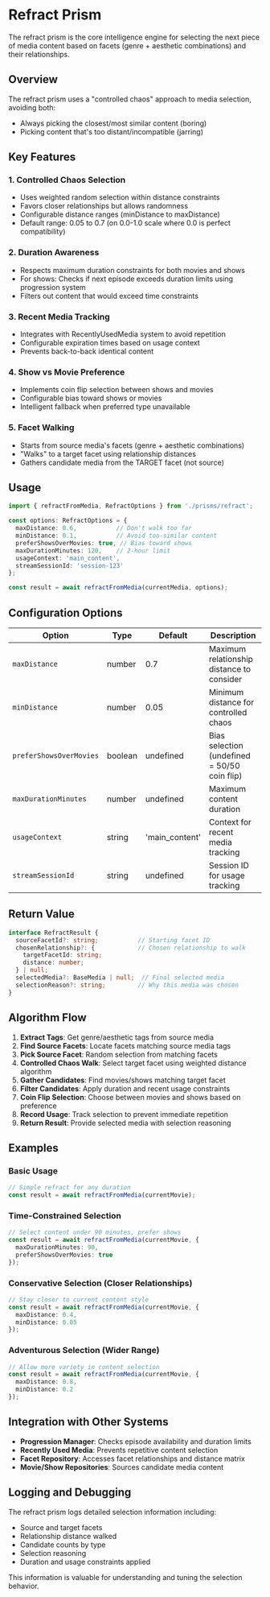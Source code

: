 # Refract Prism

The refract prism is the core intelligence engine for selecting the next piece of media content based on facets (genre + aesthetic combinations) and their relationships.

## Overview

The refract prism uses a "controlled chaos" approach to media selection, avoiding both:
- Always picking the closest/most similar content (boring)
- Picking content that's too distant/incompatible (jarring)

## Key Features

### 1. Controlled Chaos Selection
- Uses weighted random selection within distance constraints
- Favors closer relationships but allows randomness
- Configurable distance ranges (minDistance to maxDistance)
- Default range: 0.05 to 0.7 (on 0.0-1.0 scale where 0.0 is perfect compatibility)

### 2. Duration Awareness
- Respects maximum duration constraints for both movies and shows
- For shows: Checks if next episode exceeds duration limits using progression system
- Filters out content that would exceed time constraints

### 3. Recent Media Tracking
- Integrates with RecentlyUsedMedia system to avoid repetition
- Configurable expiration times based on usage context
- Prevents back-to-back identical content

### 4. Show vs Movie Preference
- Implements coin flip selection between shows and movies
- Configurable bias toward shows or movies
- Intelligent fallback when preferred type unavailable

### 5. Facet Walking
- Starts from source media's facets (genre + aesthetic combinations)
- "Walks" to a target facet using relationship distances
- Gathers candidate media from the TARGET facet (not source)

## Usage

```typescript
import { refractFromMedia, RefractOptions } from './prisms/refract';

const options: RefractOptions = {
  maxDistance: 0.6,           // Don't walk too far
  minDistance: 0.1,           // Avoid too-similar content
  preferShowsOverMovies: true, // Bias toward shows
  maxDurationMinutes: 120,    // 2-hour limit
  usageContext: 'main_content',
  streamSessionId: 'session-123'
};

const result = await refractFromMedia(currentMedia, options);
```

## Configuration Options

| Option | Type | Default | Description |
|--------|------|---------|-------------|
| `maxDistance` | number | 0.7 | Maximum relationship distance to consider |
| `minDistance` | number | 0.05 | Minimum distance for controlled chaos |
| `preferShowsOverMovies` | boolean | undefined | Bias selection (undefined = 50/50 coin flip) |
| `maxDurationMinutes` | number | undefined | Maximum content duration |
| `usageContext` | string | 'main_content' | Context for recent media tracking |
| `streamSessionId` | string | undefined | Session ID for usage tracking |

## Return Value

```typescript
interface RefractResult {
  sourceFacetId?: string;           // Starting facet ID
  chosenRelationship?: {            // Chosen relationship to walk
    targetFacetId: string;
    distance: number;
  } | null;
  selectedMedia?: BaseMedia | null;  // Final selected media
  selectionReason?: string;         // Why this media was chosen
}
```

## Algorithm Flow

1. **Extract Tags**: Get genre/aesthetic tags from source media
2. **Find Source Facets**: Locate facets matching source media tags
3. **Pick Source Facet**: Random selection from matching facets
4. **Controlled Chaos Walk**: Select target facet using weighted distance algorithm
5. **Gather Candidates**: Find movies/shows matching target facet
6. **Filter Candidates**: Apply duration and recent usage constraints
7. **Coin Flip Selection**: Choose between movies and shows based on preference
8. **Record Usage**: Track selection to prevent immediate repetition
9. **Return Result**: Provide selected media with selection reasoning

## Examples

### Basic Usage
```typescript
// Simple refract for any duration
const result = await refractFromMedia(currentMovie);
```

### Time-Constrained Selection
```typescript
// Select content under 90 minutes, prefer shows
const result = await refractFromMedia(currentMovie, {
  maxDurationMinutes: 90,
  preferShowsOverMovies: true
});
```

### Conservative Selection (Closer Relationships)
```typescript
// Stay closer to current content style
const result = await refractFromMedia(currentMovie, {
  maxDistance: 0.4,
  minDistance: 0.05
});
```

### Adventurous Selection (Wider Range)
```typescript
// Allow more variety in content selection
const result = await refractFromMedia(currentMovie, {
  maxDistance: 0.8,
  minDistance: 0.2
});
```

## Integration with Other Systems

- **Progression Manager**: Checks episode availability and duration limits
- **Recently Used Media**: Prevents repetitive content selection
- **Facet Repository**: Accesses facet relationships and distance matrix
- **Movie/Show Repositories**: Sources candidate media content

## Logging and Debugging

The refract prism logs detailed selection information including:
- Source and target facets
- Relationship distance walked
- Candidate counts by type
- Selection reasoning
- Duration and usage constraints applied

This information is valuable for understanding and tuning the selection behavior.
